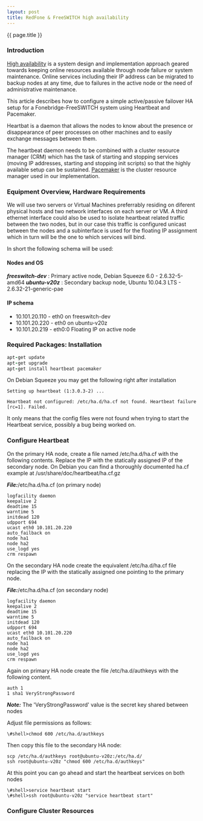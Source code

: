```yaml
---
layout: post
title: RedFone & FreeSWITCH high availability
---
```


{{ page.title }}

### Introduction

[High availability](https://en.wikipedia.org/wiki/High_availability) is a system design and implementation approach geared towards keeping online resources available through node failure or system maintenance. Online services including their IP address can be migrated to backup nodes at any time, due to failures in the active node or the need of administrative maintenance. 

This article describes how to configure a simple active/passive failover HA setup for a Fonebridge-FreeSWITCH system using Heartbeat and Pacemaker. 

Heartbat is a daemon that allows the nodes to know about the presence or disappearance of peer processes on other machines and to easily exchange messages between them.

The heartbeat daemon needs to be combined with a cluster resource manager (CRM) which has the task of starting and stopping services (moving IP addresses, starting and stopping init scripts) so that the highly available setup can be sustained. [Pacemaker](http://clusterlabs.org/wiki/Main_Page) is the cluster resource manager used in our implementation.

### Equipment Overview, Hardware Requirements

We will use two servers or Virtual Machines preferrably residing on diferent physical hosts and two network interfaces on each server or VM. A third ethernet interface could also be used to isolate heartbeat related traffic between the two nodes, but in our case this traffic is configured unicast between the nodes and a subinterface is used for the floating IP assignment which in turn will be the one to which services will bind.

In short the following schema will be used:

#### Nodes and OS

***freeswitch-dev*** : Primary active node, Debian Squeeze 6.0 - 2.6.32-5-amd64
***ubuntu-v20z***    : Secondary backup node, Ubuntu 10.04.3 LTS - 2.6.32-21-generic-pae

#### IP schema

* 10.101.20.110 - eth0 on freeswitch-dev
* 10.101.20.220 - eth0 on ubuntu-v20z
* 10.101.20.219 - eth0:0 Floating IP on active node


### Required Packages: Installation


```ruby
apt-get update
apt-get upgrade
apt-get install heartbeat pacemaker
```
On Debian Squeeze you may get the following right after installation

```
Setting up heartbeat (1:3.0.3-2) ...

Heartbeat not configured: /etc/ha.d/ha.cf not found. Heartbeat failure [rc=1]. Failed.
```

It only means that the config files were not found when trying to start the Heartbeat service, possibly a bug being worked on.


### Configure Heartbeat

On the primary HA node, create a file named /etc/ha.d/ha.cf with the following contents. Replace the IP with the statically assigned IP of the secondary node. On Debian you can find a thoroughly documented ha.cf example at /usr/share/doc/heartbeat/ha.cf.gz

***File:***/etc/ha.d/ha.cf (on primary node)

```shell
logfacility daemon
keepalive 2
deadtime 15
warntime 5
initdead 120
udpport 694
ucast eth0 10.101.20.220
auto_failback on
node ha1
node ha2
use_logd yes
crm respawn
```

On the secondary HA node create the equivalent /etc/ha.d/ha.cf file replacing the IP with the statically assigned one pointing to the primary node.


***File:***/etc/ha.d/ha.cf (on secondary node)

```shell
logfacility daemon
keepalive 2
deadtime 15
warntime 5
initdead 120
udpport 694
ucast eth0 10.101.20.220
auto_failback on
node ha1
node ha2
use_logd yes
crm respawn
```

Again on primary HA node create the file /etc/ha.d/authkeys with the following content.


```shell
auth 1
1 sha1 VeryStrongPassword
```

***Note:*** The 'VeryStrongPassword' value is the secret key shared between nodes

Adjust file permissions as follows:


```shell
\#shell>chmod 600 /etc/ha.d/authkeys
```

Then copy this file to the secondary HA node:


```shell
scp /etc/ha.d/authkeys root@ubuntu-v20z:/etc/ha.d/
ssh root@ubuntu-v20z "chmod 600 /etc/ha.d/authkeys"
```

At this point you can go ahead and start the heartbeat services on both nodes


```shell
\#shell>service heartbeat start
\#shell>ssh root@ubuntu-v20z "service heartbeat start"
```

### Configure Cluster Resources

